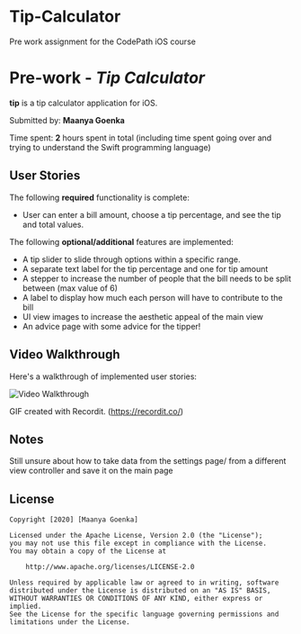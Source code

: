 # Tip-Calculator
Pre work assignment for the CodePath iOS course

# Pre-work - *Tip Calculator*

**tip** is a tip calculator application for iOS.

Submitted by: **Maanya Goenka**

Time spent: **2** hours spent in total (including time spent going over and trying to understand the Swift programming language)

## User Stories

The following **required** functionality is complete:

* User can enter a bill amount, choose a tip percentage, and see the tip and total values.

The following **optional/additional** features are implemented:
* A tip slider to slide through options within a specific range.
* A separate text label for the tip percentage and one for tip amount
* A stepper to increase the number of people that the bill needs to be split between (max value of 6)
* A label to display how much each person will have to contribute to the bill
* UI view images to increase the aesthetic appeal of the main view
* An advice page with some advice for the tipper!


## Video Walkthrough 

Here's a walkthrough of implemented user stories:

<img src='http://g.recordit.co/bcYU7E1CEQ.gif' title='Video Walkthrough' width='' alt='Video Walkthrough' />

GIF created with Recordit. (https://recordit.co/)

## Notes

Still unsure about how to take data from the settings page/ from a different view controller and save it on the main page

## License

    Copyright [2020] [Maanya Goenka]

    Licensed under the Apache License, Version 2.0 (the "License");
    you may not use this file except in compliance with the License.
    You may obtain a copy of the License at

        http://www.apache.org/licenses/LICENSE-2.0

    Unless required by applicable law or agreed to in writing, software
    distributed under the License is distributed on an "AS IS" BASIS,
    WITHOUT WARRANTIES OR CONDITIONS OF ANY KIND, either express or implied.
    See the License for the specific language governing permissions and
    limitations under the License.
